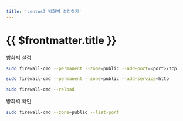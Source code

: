 ```yaml
---
title: 'centos7 방화벽 설정하기'
---
```


# {{ $frontmatter.title }}


방화벽 설정

```bash
sudo firewall-cmd --permanent --zone=public --add-port=<port>/tcp

sudo firewall-cmd --permanent --zone=public --add-service=http

sudo firewall-cmd --reload
```

방화벽 확인

```bash
sudo firewall-cmd --zone=public --list-port
```


